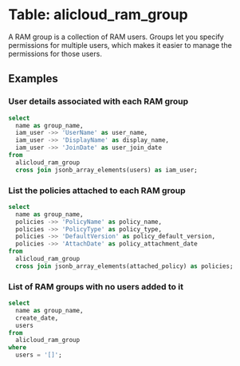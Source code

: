 # Table: alicloud_ram_group

A RAM group is a collection of RAM users. Groups let you specify permissions for multiple users, which makes it easier to manage the permissions for those users.

## Examples

### User details associated with each RAM group

```sql
select
  name as group_name,
  iam_user ->> 'UserName' as user_name,
  iam_user ->> 'DisplayName' as display_name,
  iam_user ->> 'JoinDate' as user_join_date
from
  alicloud_ram_group
  cross join jsonb_array_elements(users) as iam_user;
```

### List the policies attached to each RAM group

```sql
select
  name as group_name,
  policies ->> 'PolicyName' as policy_name,
  policies ->> 'PolicyType' as policy_type,
  policies ->> 'DefaultVersion' as policy_default_version,
  policies ->> 'AttachDate' as policy_attachment_date
from
  alicloud_ram_group
  cross join jsonb_array_elements(attached_policy) as policies;
```

### List of RAM groups with no users added to it

```sql
select
  name as group_name,
  create_date,
  users
from
  alicloud_ram_group
where
  users = '[]';
```
